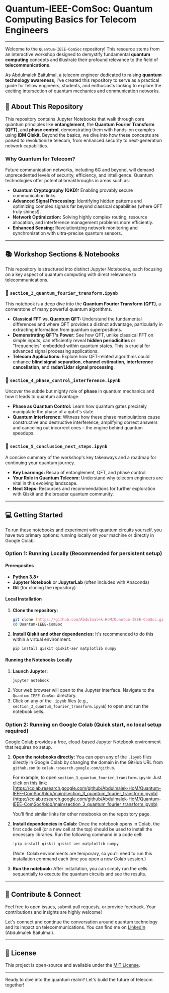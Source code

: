 # Quantum-IEEE-ComSoc: Quantum Computing Basics for Telecom Engineers

---

Welcome to the `Quantum-IEEE-ComSoc` repository! This resource stems from an interactive workshop designed to demystify fundamental **quantum computing** concepts and illustrate their profound relevance to the field of **telecommunications**.

As Abdulmalek Baitulmal, a telecom engineer dedicated to raising **quantum technology awareness**, I've created this repository to serve as a practical guide for fellow engineers, students, and enthusiasts looking to explore the exciting intersection of quantum mechanics and communication networks.

## 🚀 About This Repository

This repository contains Jupyter Notebooks that walk through core quantum principles like **entanglement**, the **Quantum Fourier Transform (QFT)**, and **phase control**, demonstrating them with hands-on examples using **IBM Qiskit**. Beyond the basics, we dive into how these concepts are poised to revolutionize telecom, from enhanced security to next-generation network capabilities.

### Why Quantum for Telecom?

Future communication networks, including 6G and beyond, will demand unprecedented levels of security, efficiency, and intelligence. Quantum technologies offer potential breakthroughs in areas such as:

* **Quantum Cryptography (QKD):** Enabling provably secure communication links.
* **Advanced Signal Processing:** Identifying hidden patterns and optimizing complex signals far beyond classical capabilities (where QFT truly shines!).
* **Network Optimization:** Solving highly complex routing, resource allocation, and interference management problems more efficiently.
* **Enhanced Sensing:** Revolutionizing network monitoring and synchronization with ultra-precise quantum sensors.

---

## 📚 Workshop Sections & Notebooks

This repository is structured into distinct Jupyter Notebooks, each focusing on a key aspect of quantum computing with direct relevance to telecommunications.

### 🔗 `section_3_quantum_fourier_transform.ipynb`

This notebook is a deep dive into the **Quantum Fourier Transform (QFT)**, a cornerstone of many powerful quantum algorithms.

* **Classical FFT vs. Quantum QFT:** Understand the fundamental differences and where QFT provides a distinct advantage, particularly in extracting information from quantum superpositions.
* **Demonstrating QFT's Power:** See how QFT, unlike classical FFT on simple inputs, can efficiently reveal **hidden periodicities** or "frequencies" embedded within quantum states. This is crucial for advanced signal processing applications.
* **Telecom Applications:** Explore how QFT-related algorithms could enhance **blind signal separation**, **channel estimation**, **interference cancellation**, and **radar/Lidar signal processing**.

### 📐 `section_4_phase_control_interference.ipynb`

Uncover the subtle but mighty role of **phase** in quantum mechanics and how it leads to quantum advantage.

* **Phase as Quantum Control:** Learn how quantum gates precisely manipulate the phase of a qubit's state.
* **Quantum Interference:** Witness how these phase manipulations cause constructive and destructive interference, amplifying correct answers and canceling out incorrect ones – the engine behind quantum speedups.

### 🏁 `section_5_conclusion_next_steps.ipynb`

A concise summary of the workshop's key takeaways and a roadmap for continuing your quantum journey.

* **Key Learnings:** Recap of entanglement, QFT, and phase control.
* **Your Role in Quantum Telecom:** Understand why telecom engineers are vital in this evolving landscape.
* **Next Steps:** Resources and recommendations for further exploration with Qiskit and the broader quantum community.

---

## 💻 Getting Started

To run these notebooks and experiment with quantum circuits yourself, you have two primary options: running locally on your machine or directly in Google Colab.

### Option 1: Running Locally (Recommended for persistent setup)

#### Prerequisites

* **Python 3.8+**
* **Jupyter Notebook** or **JupyterLab** (often included with Anaconda)
* **Git** (for cloning the repository)

#### Local Installation

1.  **Clone the repository:**
    ```bash
    git clone [https://github.com/Abdulmalek-HoM/Quantum-IEEE-ComSoc.git](https://github.com/Abdulmalek-HoM/Quantum-IEEE-ComSoc.git)
    cd Quantum-IEEE-ComSoc
    ```
2.  **Install Qiskit and other dependencies:**
    It's recommended to do this within a virtual environment.
    ```bash
    pip install qiskit qiskit-aer matplotlib numpy
    ```

#### Running the Notebooks Locally

1.  **Launch Jupyter:**
    ```bash
    jupyter notebook
    ```
2.  Your web browser will open to the Jupyter interface. Navigate to the `Quantum-IEEE-ComSoc` directory.
3.  Click on any of the `.ipynb` files (e.g., `section_3_quantum_fourier_transform.ipynb`) to open and run the notebook cells.

### Option 2: Running on Google Colab (Quick start, no local setup required)

Google Colab provides a free, cloud-based Jupyter Notebook environment that requires no setup.

1.  **Open the notebooks directly:**
    You can open any of the `.ipynb` files directly in Google Colab by changing the domain in the GitHub URL from `github.com` to `colab.research.google.com/github`.

    For example, to open `section_3_quantum_fourier_transform.ipynb`:
    Just click on this link: [https://colab.research.google.com/github/Abdulmalek-HoM/Quantum-IEEE-ComSoc/blob/main/section_3_quantum_fourier_transform.ipynb](https://colab.research.google.com/github/Abdulmalek-HoM/Quantum-IEEE-ComSoc/blob/main/section_3_quantum_fourier_transform.ipynb)

    You'll find similar links for other notebooks on the repository page.

2.  **Install dependencies in Colab:**
    Once the notebook opens in Colab, the first code cell (or a new cell at the top) should be used to install the necessary libraries. Run the following command in a code cell:
    ```python
    !pip install qiskit qiskit-aer matplotlib numpy
    ```
    (Note: Colab environments are temporary, so you'll need to run this installation command each time you open a new Colab session.)

3.  **Run the notebook:**
    After installation, you can simply run the cells sequentially to execute the quantum circuits and see the results.

---

## 👋 Contribute & Connect

Feel free to open issues, submit pull requests, or provide feedback. Your contributions and insights are highly welcome!

Let's connect and continue the conversation around quantum technology and its impact on telecommunications. You can find me on [LinkedIn](https://www.linkedin.com/in/abdulmalek-baitulmal/) (Abdulmalek Baitulmal).

---

## 📄 License

This project is open-source and available under the [MIT License](LICENSE).

---

Ready to dive into the quantum realm? Let's build the future of telecom together!

